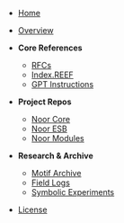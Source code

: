 * [Home](/)
* [Overview](/overview.md)
* **Core References**

  * [RFCs](/RFC/README.md)
  * [Index.REEF](/INDEX.REEF/README.md)
  * [GPT Instructions](/GPT-Instructions/README.md)
* **Project Repos**

  * [Noor Core](https://github.com/LinaNoor-AGI/Noor_Core)
  * [Noor ESB](https://github.com/LinaNoor-AGI/Noor_ESB)
  * [Noor Modules](https://github.com/LinaNoor-AGI/Noor_ESB_Modules)
* **Research & Archive**

  * [Motif Archive](/Archive/README.md)
  * [Field Logs](/Archive/field-logs.md)
  * [Symbolic Experiments](/Archive/symbolic-experiments.md)
* [License](/LICENSE.md)
